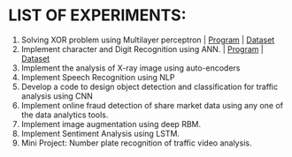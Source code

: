 # LIST OF EXPERIMENTS:

1. Solving XOR problem using Multilayer perceptron | [Program](1-XOR-USING-MLP.ipynb) | [Dataset](https://youtu.be/dQw4w9WgXcQ)
2. Implement character and Digit Recognition using ANN. | [Program](2-ANN-CHARACTER-RECOGNITION.ipynb) | [Dataset](https://youtu.be/dQw4w9WgXcQ)
3. Implement the analysis of X-ray image using auto-encoders
4. Implement Speech Recognition using NLP
5. Develop a code to design object detection and classification for traffic analysis using CNN
6. Implement online fraud detection of share market data using any one of the data analytics tools.
7. Implement image augmentation using deep RBM.
8. Implement Sentiment Analysis using LSTM.
9. Mini Project: Number plate recognition of traffic video analysis.